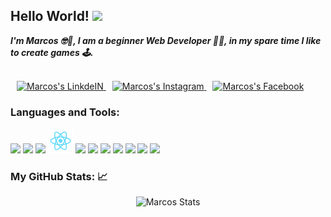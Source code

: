 ## Hello World! <img src="https://media.giphy.com/media/hvRJCLFzcasrR4ia7z/giphy.gif" width="25px"> 

*__I'm Marcos 🤓🖖, I am a beginner Web Developer 🧑‍💻, in my spare time I like to create games 🕹️.__*

<br />

<a href="https://www.linkedin.com/in/marcos-guilherme-g-m-campos/" target="_blank" style="margin-left: 10px;">
  <img alt="Marcos's LinkdeIN" height="40px" src="https://i.pinimg.com/originals/58/99/22/589922e187ab719d0afa9c4c2993019b.png" >
</a>
<a href="https://www.instagram.com/markimg22/" target="_blank" style="margin-left: 10px;">
  <img alt="Marcos's Instagram" height="40px" src="https://mairacuryteam.com.br/wp-content/uploads/2019/05/logo-instagram-png-fundo-transparente13-1.png" />
</a>
<a href="https://www.facebook.com/Markimg22" target="_blank" style="margin-left: 10px;">
  <img alt="Marcos's Facebook" height="40px" src="https://www.datacontrolma.com.br/wp-content/uploads/2016/12/logo-facebook.png" />
</a>


### Languages and Tools:

<code><img height="40" src="https://logodownload.org/wp-content/uploads/2016/10/html5-logo-8.png"></code>
<code><img height="40" src="https://terminalroot.com.br/assets/img/css/css.png"></code>
<code><img height="40" src="https://www.dialhost.com.br/blog/wp-content/uploads/2019/09/javascript_logo.png"></code>
<code><img height="40" src="https://raw.githubusercontent.com/github/explore/80688e429a7d4ef2fca1e82350fe8e3517d3494d/topics/react/react.png"></code>
<code><img height="40" src="https://d33wubrfki0l68.cloudfront.net/d6ddbc283825d5da2b1dcbba08094e70c2300217/5219f/images/posts/nodejs.png"></code>
<code><img height="40" src="https://getbootstrap.com.br/docs/4.1/assets/img/bootstrap-stack.png"></code>
<code><img height="40" src="https://www.di.ubi.pt/~fsilva/pjd/img/C_Sharp_logo.png"></code>
<code><img height="40" src="https://cdn4.iconfinder.com/data/icons/various-icons-2/476/Unity.png"></code>
<code><img height="40" src="https://git-scm.com/images/logos/downloads/Git-Icon-1788C.png"></code>
<code><img height="40" src="https://user-images.githubusercontent.com/674621/71187801-14e60a80-2280-11ea-94c9-e56576f76baf.png"></code>
<code><img height="40" src="https://upload.wikimedia.org/wikipedia/commons/thumb/3/33/Figma-logo.svg/1667px-Figma-logo.svg.png"></code>

### My GitHub Stats: 📈 
<p align="center"> <img src="https://github-readme-stats.vercel.app/api?username=Markimg22&show_icons=true&theme=gotham&repo=github-readme-stats" alt="Marcos Stats" />

